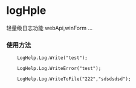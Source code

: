 # logHple

 轻量级日志功能 webApi,winForm ...

### 使用方法
```
    LogHelp.Log.Write("test");

    LogHelp.Log.WriteError("test");

    LogHelp.Log.WriteToFile("222","sdsdsdsd");
```


